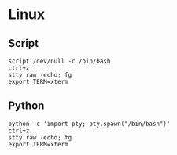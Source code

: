 # Linux
## Script

```
script /dev/null -c /bin/bash
ctrl+z
stty raw -echo; fg
export TERM=xterm
```
## Python

```
python -c 'import pty; pty.spawn("/bin/bash")'
ctrl+z
stty raw -echo; fg
export TERM=xterm
```

